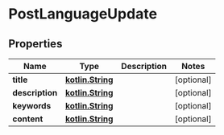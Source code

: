 # PostLanguageUpdate

## Properties
Name | Type | Description | Notes
------------ | ------------- | ------------- | -------------
**title** | [**kotlin.String**](.md) |  |  [optional]
**description** | [**kotlin.String**](.md) |  |  [optional]
**keywords** | [**kotlin.String**](.md) |  |  [optional]
**content** | [**kotlin.String**](.md) |  |  [optional]
